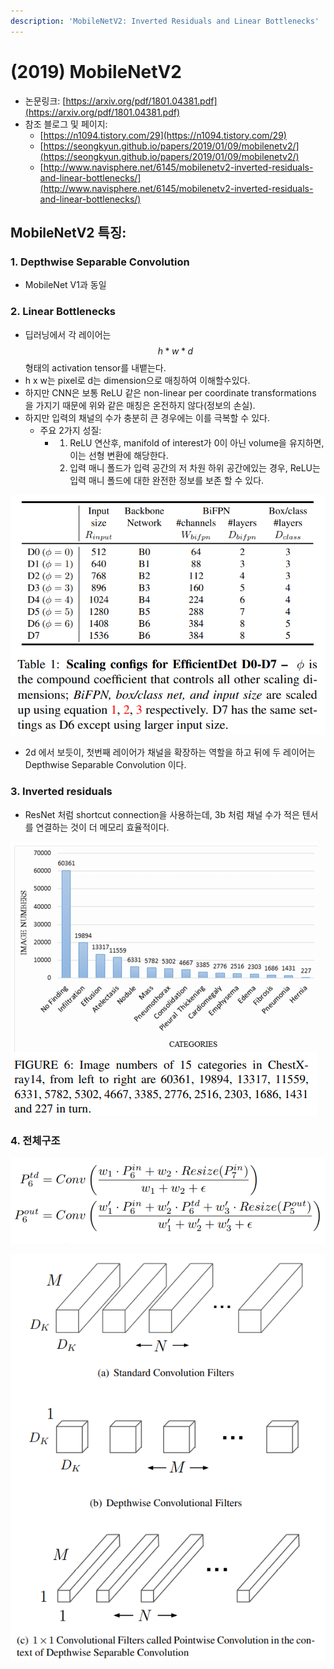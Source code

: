 ```yaml
---
description: 'MobileNetV2: Inverted Residuals and Linear Bottlenecks'
---
```


# \(2019\) MobileNetV2

* 논문링크: [https://arxiv.org/pdf/1801.04381.pdf](https://arxiv.org/pdf/1801.04381.pdf)
* 참조 블로그 및 페이지:
  * [https://n1094.tistory.com/29](https://n1094.tistory.com/29)
  * [https://seongkyun.github.io/papers/2019/01/09/mobilenetv2/](https://seongkyun.github.io/papers/2019/01/09/mobilenetv2/)
  * [http://www.navisphere.net/6145/mobilenetv2-inverted-residuals-and-linear-bottlenecks/](http://www.navisphere.net/6145/mobilenetv2-inverted-residuals-and-linear-bottlenecks/)

## MobileNetV2 특징:

### 1. Depthwise Separable Convolution

* MobileNet V1과 동일

### 2. Linear Bottlenecks

* 딥러닝에서 각 레이어는 $$h * w * d$$ 형태의 activation tensor를 내뱉는다.
* h x w는 pixel로 d는 dimension으로 매칭하여 이해할수있다.
* 하지만 CNN은 보통 ReLU 같은 non-linear per coordinate transformations 을 가지기 때문에 위와 같은 매칭은 온전하지 않다\(정보의 손실\).
* 하지만 입력의 채널의 수가 충분히 큰 경우에는 이를 극복할 수 있다.
  * 주요 2가지 성질:
    * 1. ReLU 연산후,  manifold of interest가 0이 아닌 volume을 유지하면, 이는 선형 변환에 해당한다.
      2. 입력 매니 폴드가 입력 공간의 저 차원 하위 공간에있는 경우, ReLU는 입력 매니 폴드에 대한 완전한 정보를 보존 할 수 있다.

![](../.gitbook/assets/image%20%2885%29.png)

* 2d 에서 보듯이, 첫번째 레이어가 채널을 확장하는 역할을 하고 뒤에 두 레이어는 Depthwise Separable Convolution 이다. 

### 3. Inverted residuals

* ResNet 처럼 shortcut connection을 사용하는데,  3b 처럼 채널 수가 적은 텐서를 연결하는 것이 더 메모리 효율적이다.

![](../.gitbook/assets/image%20%2883%29.png)

### 4. 전체구조

![](../.gitbook/assets/image%20%2856%29.png)

![](../.gitbook/assets/image%20%2823%29.png)







